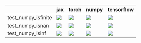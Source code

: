|                     | jax                                                                                                                                                                                    | torch                                                                                                                                                                                  | numpy                                                                                                                                                                                  | tensorflow                                                                                                                                                                             |
|:--------------------|:---------------------------------------------------------------------------------------------------------------------------------------------------------------------------------------|:---------------------------------------------------------------------------------------------------------------------------------------------------------------------------------------|:---------------------------------------------------------------------------------------------------------------------------------------------------------------------------------------|:---------------------------------------------------------------------------------------------------------------------------------------------------------------------------------------|
| test_numpy_isfinite | <a href="https://github.com/unifyai/ivy/actions/runs/4007446111/jobs/6880290957" rel="noopener noreferrer" target="_blank"><img src=https://img.shields.io/badge/-failure-red></a>     | <a href="https://github.com/unifyai/ivy/actions/runs/4007446111/jobs/6880290957" rel="noopener noreferrer" target="_blank"><img src=https://img.shields.io/badge/-failure-red></a>     | <a href="https://github.com/unifyai/ivy/actions/runs/4007446111/jobs/6880290957" rel="noopener noreferrer" target="_blank"><img src=https://img.shields.io/badge/-failure-red></a>     | <a href="https://github.com/unifyai/ivy/actions/runs/4007446111/jobs/6880290957" rel="noopener noreferrer" target="_blank"><img src=https://img.shields.io/badge/-failure-red></a>     |
| test_numpy_isnan    | <a href="https://github.com/unifyai/ivy/actions/runs/4007446111/jobs/6880290957" rel="noopener noreferrer" target="_blank"><img src=https://img.shields.io/badge/-success-success></a> | <a href="https://github.com/unifyai/ivy/actions/runs/4007446111/jobs/6880290957" rel="noopener noreferrer" target="_blank"><img src=https://img.shields.io/badge/-success-success></a> | <a href="https://github.com/unifyai/ivy/actions/runs/4053499326/jobs/6974216986" rel="noopener noreferrer" target="_blank"><img src=https://img.shields.io/badge/-success-success></a> | <a href="https://github.com/unifyai/ivy/actions/runs/4053499326/jobs/6974208285" rel="noopener noreferrer" target="_blank"><img src=https://img.shields.io/badge/-success-success></a> |
| test_numpy_isinf    | <a href="https://github.com/unifyai/ivy/actions/runs/4053499326/jobs/6974228777" rel="noopener noreferrer" target="_blank"><img src=https://img.shields.io/badge/-success-success></a> | <a href="https://github.com/unifyai/ivy/actions/runs/4007446111/jobs/6880290957" rel="noopener noreferrer" target="_blank"><img src=https://img.shields.io/badge/-success-success></a> | <a href="https://github.com/unifyai/ivy/actions/runs/4007446111/jobs/6880290957" rel="noopener noreferrer" target="_blank"><img src=https://img.shields.io/badge/-success-success></a> | <a href="https://github.com/unifyai/ivy/actions/runs/4007446111/jobs/6880290957" rel="noopener noreferrer" target="_blank"><img src=https://img.shields.io/badge/-success-success></a> |